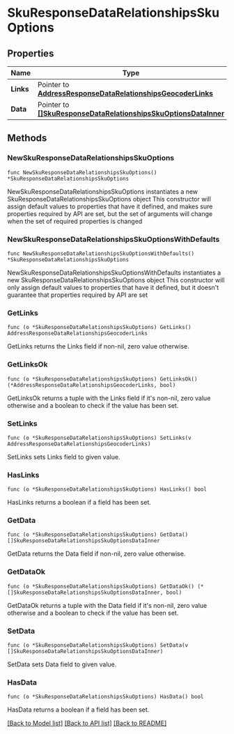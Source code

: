 # SkuResponseDataRelationshipsSkuOptions

## Properties

Name | Type | Description | Notes
------------ | ------------- | ------------- | -------------
**Links** | Pointer to [**AddressResponseDataRelationshipsGeocoderLinks**](AddressResponseDataRelationshipsGeocoderLinks.md) |  | [optional] 
**Data** | Pointer to [**[]SkuResponseDataRelationshipsSkuOptionsDataInner**](SkuResponseDataRelationshipsSkuOptionsDataInner.md) |  | [optional] 

## Methods

### NewSkuResponseDataRelationshipsSkuOptions

`func NewSkuResponseDataRelationshipsSkuOptions() *SkuResponseDataRelationshipsSkuOptions`

NewSkuResponseDataRelationshipsSkuOptions instantiates a new SkuResponseDataRelationshipsSkuOptions object
This constructor will assign default values to properties that have it defined,
and makes sure properties required by API are set, but the set of arguments
will change when the set of required properties is changed

### NewSkuResponseDataRelationshipsSkuOptionsWithDefaults

`func NewSkuResponseDataRelationshipsSkuOptionsWithDefaults() *SkuResponseDataRelationshipsSkuOptions`

NewSkuResponseDataRelationshipsSkuOptionsWithDefaults instantiates a new SkuResponseDataRelationshipsSkuOptions object
This constructor will only assign default values to properties that have it defined,
but it doesn't guarantee that properties required by API are set

### GetLinks

`func (o *SkuResponseDataRelationshipsSkuOptions) GetLinks() AddressResponseDataRelationshipsGeocoderLinks`

GetLinks returns the Links field if non-nil, zero value otherwise.

### GetLinksOk

`func (o *SkuResponseDataRelationshipsSkuOptions) GetLinksOk() (*AddressResponseDataRelationshipsGeocoderLinks, bool)`

GetLinksOk returns a tuple with the Links field if it's non-nil, zero value otherwise
and a boolean to check if the value has been set.

### SetLinks

`func (o *SkuResponseDataRelationshipsSkuOptions) SetLinks(v AddressResponseDataRelationshipsGeocoderLinks)`

SetLinks sets Links field to given value.

### HasLinks

`func (o *SkuResponseDataRelationshipsSkuOptions) HasLinks() bool`

HasLinks returns a boolean if a field has been set.

### GetData

`func (o *SkuResponseDataRelationshipsSkuOptions) GetData() []SkuResponseDataRelationshipsSkuOptionsDataInner`

GetData returns the Data field if non-nil, zero value otherwise.

### GetDataOk

`func (o *SkuResponseDataRelationshipsSkuOptions) GetDataOk() (*[]SkuResponseDataRelationshipsSkuOptionsDataInner, bool)`

GetDataOk returns a tuple with the Data field if it's non-nil, zero value otherwise
and a boolean to check if the value has been set.

### SetData

`func (o *SkuResponseDataRelationshipsSkuOptions) SetData(v []SkuResponseDataRelationshipsSkuOptionsDataInner)`

SetData sets Data field to given value.

### HasData

`func (o *SkuResponseDataRelationshipsSkuOptions) HasData() bool`

HasData returns a boolean if a field has been set.


[[Back to Model list]](../README.md#documentation-for-models) [[Back to API list]](../README.md#documentation-for-api-endpoints) [[Back to README]](../README.md)


